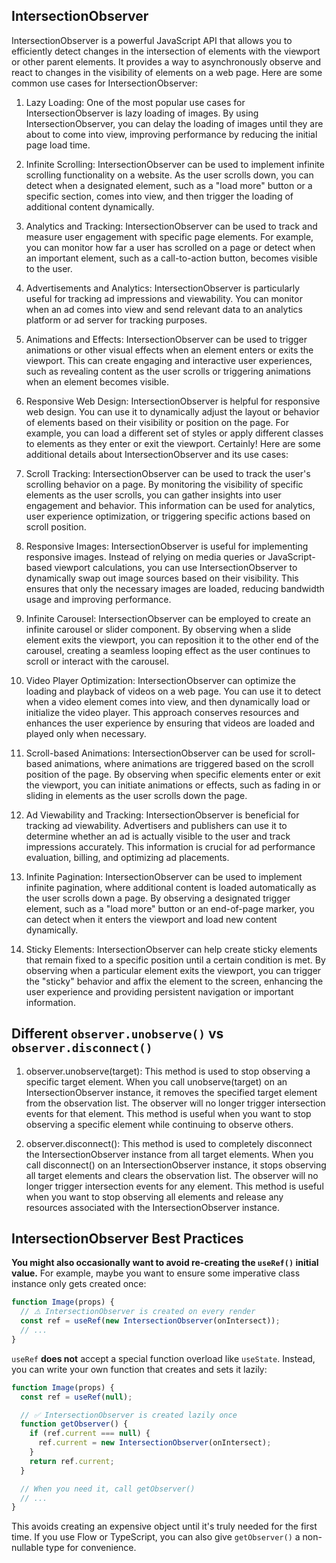 ## IntersectionObserver
IntersectionObserver is a powerful JavaScript API that allows you to efficiently detect changes in the intersection of elements with the viewport or other parent elements. It provides a way to asynchronously observe and react to changes in the visibility of elements on a web page. Here are some common use cases for IntersectionObserver:

1. Lazy Loading: One of the most popular use cases for IntersectionObserver is lazy loading of images. By using IntersectionObserver, you can delay the loading of images until they are about to come into view, improving performance by reducing the initial page load time.

2. Infinite Scrolling: IntersectionObserver can be used to implement infinite scrolling functionality on a website. As the user scrolls down, you can detect when a designated element, such as a "load more" button or a specific section, comes into view, and then trigger the loading of additional content dynamically.

3. Analytics and Tracking: IntersectionObserver can be used to track and measure user engagement with specific page elements. For example, you can monitor how far a user has scrolled on a page or detect when an important element, such as a call-to-action button, becomes visible to the user.

4. Advertisements and Analytics: IntersectionObserver is particularly useful for tracking ad impressions and viewability. You can monitor when an ad comes into view and send relevant data to an analytics platform or ad server for tracking purposes.

5. Animations and Effects: IntersectionObserver can be used to trigger animations or other visual effects when an element enters or exits the viewport. This can create engaging and interactive user experiences, such as revealing content as the user scrolls or triggering animations when an element becomes visible.

6. Responsive Web Design: IntersectionObserver is helpful for responsive web design. You can use it to dynamically adjust the layout or behavior of elements based on their visibility or position on the page. For example, you can load a different set of styles or apply different classes to elements as they enter or exit the viewport.
   Certainly! Here are some additional details about IntersectionObserver and its use cases:

7. Scroll Tracking: IntersectionObserver can be used to track the user's scrolling behavior on a page. By monitoring the visibility of specific elements as the user scrolls, you can gather insights into user engagement and behavior. This information can be used for analytics, user experience optimization, or triggering specific actions based on scroll position.

8. Responsive Images: IntersectionObserver is useful for implementing responsive images. Instead of relying on media queries or JavaScript-based viewport calculations, you can use IntersectionObserver to dynamically swap out image sources based on their visibility. This ensures that only the necessary images are loaded, reducing bandwidth usage and improving performance.

9. Infinite Carousel: IntersectionObserver can be employed to create an infinite carousel or slider component. By observing when a slide element exits the viewport, you can reposition it to the other end of the carousel, creating a seamless looping effect as the user continues to scroll or interact with the carousel.

10. Video Player Optimization: IntersectionObserver can optimize the loading and playback of videos on a web page. You can use it to detect when a video element comes into view, and then dynamically load or initialize the video player. This approach conserves resources and enhances the user experience by ensuring that videos are loaded and played only when necessary.

11. Scroll-based Animations: IntersectionObserver can be used for scroll-based animations, where animations are triggered based on the scroll position of the page. By observing when specific elements enter or exit the viewport, you can initiate animations or effects, such as fading in or sliding in elements as the user scrolls down the page.

12. Ad Viewability and Tracking: IntersectionObserver is beneficial for tracking ad viewability. Advertisers and publishers can use it to determine whether an ad is actually visible to the user and track impressions accurately. This information is crucial for ad performance evaluation, billing, and optimizing ad placements.

13. Infinite Pagination: IntersectionObserver can be used to implement infinite pagination, where additional content is loaded automatically as the user scrolls down a page. By observing a designated trigger element, such as a "load more" button or an end-of-page marker, you can detect when it enters the viewport and load new content dynamically.

14. Sticky Elements: IntersectionObserver can help create sticky elements that remain fixed to a specific position until a certain condition is met. By observing when a particular element exits the viewport, you can trigger the "sticky" behavior and affix the element to the screen, enhancing the user experience and providing persistent navigation or important information.

## Different `observer.unobserve()` vs `observer.disconnect()`
1. observer.unobserve(target): This method is used to stop observing a specific target element. When you call unobserve(target) on an IntersectionObserver instance, it removes the specified target element from the observation list. The observer will no longer trigger intersection events for that element. This method is useful when you want to stop observing a specific element while continuing to observe others.

2. observer.disconnect(): This method is used to completely disconnect the IntersectionObserver instance from all target elements. When you call disconnect() on an IntersectionObserver instance, it stops observing all target elements and clears the observation list. The observer will no longer trigger intersection events for any element. This method is useful when you want to stop observing all elements and release any resources associated with the IntersectionObserver instance.

## IntersectionObserver Best Practices
**You might also occasionally want to avoid re-creating the `useRef()` initial value.** For example, maybe you want to ensure some imperative class instance only gets created once:

```js
function Image(props) {
  // ⚠️ IntersectionObserver is created on every render
  const ref = useRef(new IntersectionObserver(onIntersect));
  // ...
}
```

`useRef` **does not** accept a special function overload like `useState`. Instead, you can write your own function that creates and sets it lazily:

```js
function Image(props) {
  const ref = useRef(null);

  // ✅ IntersectionObserver is created lazily once
  function getObserver() {
    if (ref.current === null) {
      ref.current = new IntersectionObserver(onIntersect);
    }
    return ref.current;
  }

  // When you need it, call getObserver()
  // ...
}
```

This avoids creating an expensive object until it's truly needed for the first time. If you use Flow or TypeScript, you can also give `getObserver()` a non-nullable type for convenience.